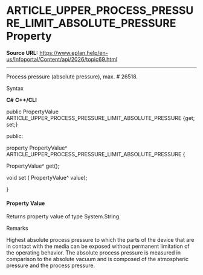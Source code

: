 # ARTICLE_UPPER_PROCESS_PRESSURE_LIMIT_ABSOLUTE_PRESSURE Property

**Source URL:** https://www.eplan.help/en-us/Infoportal/Content/api/2026/topic69.html

---

Process pressure (absolute pressure), max. # 26518.

Syntax

**C#**
**C++/CLI**


public PropertyValue ARTICLE_UPPER_PROCESS_PRESSURE_LIMIT_ABSOLUTE_PRESSURE {get; set;}

public:

property PropertyValue^ ARTICLE_UPPER_PROCESS_PRESSURE_LIMIT_ABSOLUTE_PRESSURE {

   PropertyValue^ get();

   void set (    PropertyValue^ value);

}


#### Property Value

Returns property value of type System.String.

Remarks

Highest absolute process pressure to which the parts of the device that are in contact with the media can be exposed without permanent limitation of the operating behavior. The absolute process pressure is measured in comparison to the absolute vacuum and is composed of the atmospheric pressure and the process pressure.
